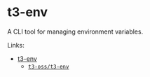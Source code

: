# t3-env

A CLI tool for managing environment variables.

Links:

- [t3-env](https://env.t3.gg)
  - [`t3-oss/t3-env`](https://github.com/t3-oss/t3-env)
